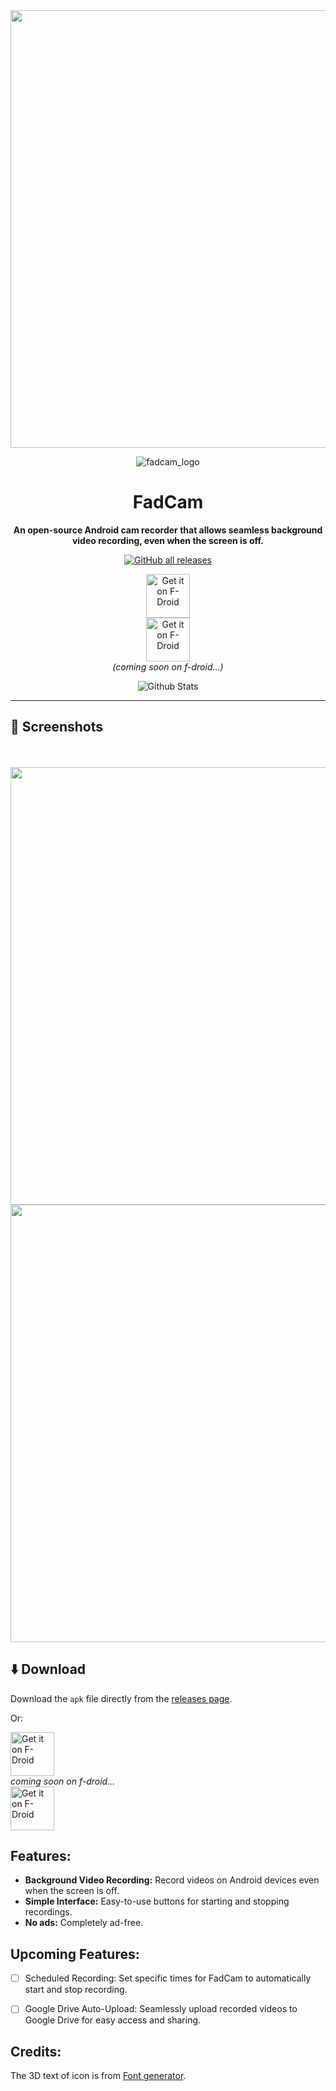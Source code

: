 <div align="center">
    
<img src="https://github.com/anonfaded/FadCam/assets/124708903/ed1d131a-c9d4-4bd4-bdaf-b275bf10ed25" style="width: 700px; height: auto;" >

![fadcam_logo](https://github.com/anonfaded/FadCam/assets/124708903/092404a9-2c13-40e2-98fa-d44a6015c952)
# FadCam

**An open-source Android cam recorder that allows seamless background video recording, even when the screen is off.**

[![GitHub all releases](https://img.shields.io/github/downloads/anonfaded/FadCam/total?label=Downloads&logo=github)](https://github.com/anonfaded/FadCam/releases/)

<a href="https://apt.izzysoft.de/packages/com.fadcam">
    <img src="https://gitlab.com/IzzyOnDroid/repo/-/raw/master/assets/IzzyOnDroid.png"
    alt="Get it on F-Droid"
    height="70">
</a>
<br>

<a href="https://f-droid.org/packages/com.fadcam">
    <img src="https://fdroid.gitlab.io/artwork/badge/get-it-on.png"
    alt="Get it on F-Droid"
    height="70">
</a>
<br>
<em>(coming soon on f-droid...)</em>
<br>
</div>

<p align="center">
        <img src="https://raw.githubusercontent.com/bornmay/bornmay/Update/svg/Bottom.svg" alt="Github Stats" />
</p>

---

## 📱 Screenshots

<div align="center">
<!--     <img src="https://github.com/anonfaded/FadCam/assets/124708903/4a93c111-fc67-4d75-94b1-fa4e01822998" style="width: 50px; height: auto;" >
    <br>
    <em>apk icon</em> -->
    <br><br>
    <img src="https://github.com/anonfaded/FadCam/assets/124708903/e72a6585-8045-46a4-8b3e-3e6d16cd389d" style="width: 700px; height: auto;" >
    <img src="https://github.com/anonfaded/FadCam/assets/124708903/21da7a96-bc51-405d-9999-274a7ee7bd7d" style="width: 700px; height: auto;" >
<!--     <br> -->
<!--     <em>UI</em> -->
    <br>
</div>
<!--     <details>
        <summary><strong>More Screenshots</strong></summary>
        <img src="/img/3.png" style="width: 700px; height: auto;" >
        <br>
        <img src="/img/4.png" style="width: 700px; height: auto;" >
        <br>
        <img src="/img/5.png" style="width: 700px; height: auto;" >
    </details> -->


## ⬇️ Download

Download the `apk` file directly from the [releases page](https://github.com/anonfaded/FadCam/releases).

Or:

<a href="https://apt.izzysoft.de/packages/com.fadcam">
    <img src="https://gitlab.com/IzzyOnDroid/repo/-/raw/master/assets/IzzyOnDroid.png"
    alt="Get it on F-Droid"
    height="70">
</a>
<br>
<em>coming soon on f-droid...</em>
<br>
<a href="https://f-droid.org/packages/com.fadcam">
    <img src="https://fdroid.gitlab.io/artwork/badge/get-it-on.png"
    alt="Get it on F-Droid"
    height="70">
</a>

## Features:

- **Background Video Recording:** Record videos on Android devices even when the screen is off.
- **Simple Interface:** Easy-to-use buttons for starting and stopping recordings.
- **No ads:** Completely ad-free.

## Upcoming Features:

- [ ] Scheduled Recording: Set specific times for FadCam to automatically start and stop recording.
- [ ] Google Drive Auto-Upload: Seamlessly upload recorded videos to Google Drive for easy access and sharing.


## Credits:
The 3D text of icon is from <a href="https://www.textstudio.com/">Font generator</a>.
